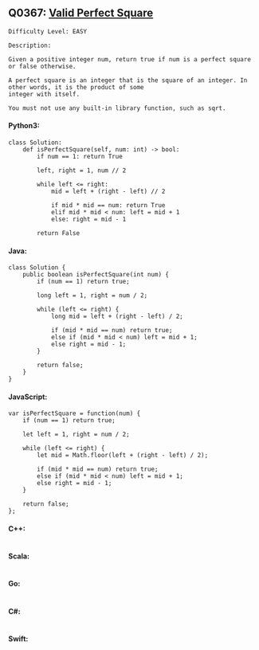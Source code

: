 ## Q0367: [Valid Perfect Square](https://leetcode.com/problems/valid-perfect-square/)

```
Difficulty Level: EASY
```

```
Description:

Given a positive integer num, return true if num is a perfect square or false otherwise.

A perfect square is an integer that is the square of an integer. In other words, it is the product of some
integer with itself.

You must not use any built-in library function, such as sqrt.
```

#### Python3:

```
class Solution:
    def isPerfectSquare(self, num: int) -> bool:
        if num == 1: return True

        left, right = 1, num // 2

        while left <= right:
            mid = left + (right - left) // 2

            if mid * mid == num: return True
            elif mid * mid < num: left = mid + 1
            else: right = mid - 1

        return False
```

#### Java:

```
class Solution {
    public boolean isPerfectSquare(int num) {
        if (num == 1) return true;

        long left = 1, right = num / 2;

        while (left <= right) {
            long mid = left + (right - left) / 2;

            if (mid * mid == num) return true;
            else if (mid * mid < num) left = mid + 1;
            else right = mid - 1;
        }

        return false;
    }
}
```

#### JavaScript:

```
var isPerfectSquare = function(num) {
    if (num == 1) return true;

    let left = 1, right = num / 2;

    while (left <= right) {
        let mid = Math.floor(left + (right - left) / 2);

        if (mid * mid == num) return true;
        else if (mid * mid < num) left = mid + 1;
        else right = mid - 1;
    }

    return false;
};
```

#### C++:

```

```

#### Scala:

```

```

#### Go:

```

```

#### C#:

```

```

#### Swift:

```

```